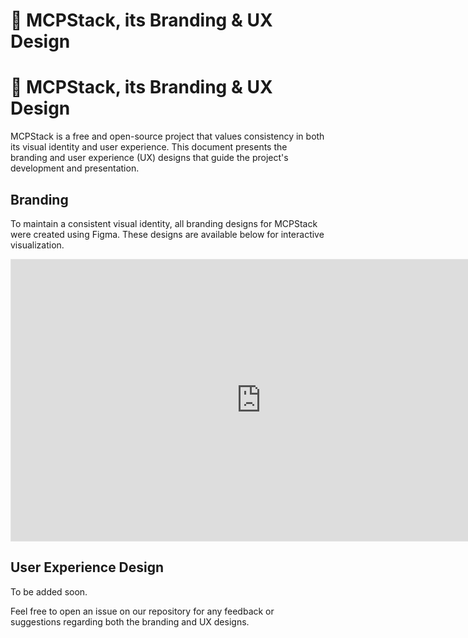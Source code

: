 # 🎨 MCPStack, its Branding & UX Design
# 🎨 MCPStack, its Branding & UX Design

MCPStack is a free and open-source project that values consistency in both its visual identity and user experience. This document presents the branding and user experience (UX) designs that guide the project's development and presentation.

## Branding

To maintain a consistent visual identity, all branding designs for MCPStack were created using Figma. These designs are available below for interactive visualization.

<div>
<iframe style="border: 1px solid rgba(0, 0, 0, 0.1);" width="800" height="450" src="https://embed.figma.com/design/cJN85ls2G60j8kHeNkEQyx/MCPStack?node-id=0-1&embed-host=share" allowfullscreen></iframe>
</div>

## User Experience Design

To be added soon.

Feel free to open an issue on our repository for any feedback or suggestions regarding both the branding and UX designs.
